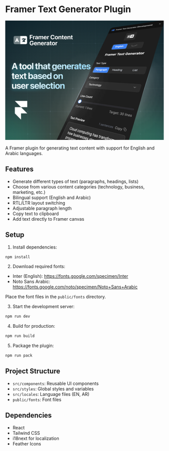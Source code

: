 # Framer Text Generator Plugin

<img src="https://github.com/madhoundes/Framer-content-generator/blob/main/Cover-nwq.jpg?raw=true" size="800" />

A Framer plugin for generating text content with support for English and Arabic languages.

## Features

- Generate different types of text (paragraphs, headings, lists)
- Choose from various content categories (technology, business, marketing, etc.)
- Bilingual support (English and Arabic)
- RTL/LTR layout switching
- Adjustable paragraph length
- Copy text to clipboard
- Add text directly to Framer canvas

## Setup

1. Install dependencies:
```bash
npm install
```

2. Download required fonts:
- Inter (English): https://fonts.google.com/specimen/Inter
- Noto Sans Arabic: https://fonts.google.com/noto/specimen/Noto+Sans+Arabic

Place the font files in the `public/fonts` directory.

3. Start the development server:
```bash
npm run dev
```

4. Build for production:
```bash
npm run build
```

5. Package the plugin:
```bash
npm run pack
```

## Project Structure

- `src/components`: Reusable UI components
- `src/styles`: Global styles and variables
- `src/locales`: Language files (EN, AR)
- `public/fonts`: Font files

## Dependencies

- React
- Tailwind CSS
- i18next for localization
- Feather Icons
